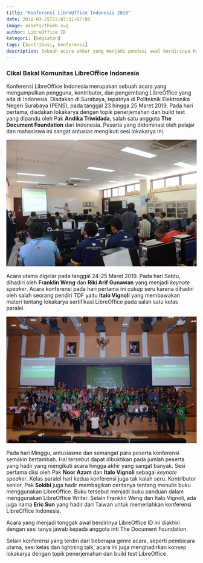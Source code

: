 ```yaml
---
title: "Konferensi LibreOffice Indonesia 2018"
date: 2018-03-25T22:07:31+07:00
image: assets/thumb.svg
author: LibreOffice ID
kategori: [kegiatan]
tags: [kontribusi, konferensi]
description: Sebuah acara akbar yang menjadi pondasi awal berdirinya Komunitas LibreOffice Indonesia
---
```

### Cikal Bakal Komunitas LibreOffice Indonesia

Konferensi LibreOffice Indonesia merupakan sebuah acara yang mengumpulkan pengguna, kontributor, dan pengembang LibreOffice yang ada di Indonesia. Diadakan di Surabaya, tepatnya di Politeknik Elektronika Negeri Surabaya (PENS), pada tanggal 23 hingga 25 Maret 2019. Pada hari pertama, diadakan lokakarya dengan topik penerjemahan dan build test yang dipandu oleh Pak **Andika Triwidada**, salah satu anggota **The Document Foundation** dari Indonesia. Peserta yang didominasi oleh pelajar dan mahasiswa ini sangat antusias mengikuti sesi lokakarya ini.

![lokakarya Oleh Pak Andika Triwidada](assets/gambar2.webp)

Acara utama digelar pada tanggal 24-25 Maret 2019. Pada hari Sabtu, dihadiri oleh **Franklin Weng** dan **Riki Arif Gunawan** yang menjadi *keynote speaker*. Acara konferensi pada hari pertama ini cukup seru karena dihadiri oleh salah seorang pendiri TDF yaitu **Italo Vignoli** yang membawakan materi tentang lokakarya sertifikasi LibreOffice pada salah satu kelas paralel. 

![antusiasme peserta konferensi](assets/gambar1.webp)

Pada hari Minggu, antusiasme dan semangat para peserta konferensi semakin bertambah. Hal tersebut dapat dibuktikan pada jumlah peserta yang hadir yang mengikuti acara hingga akhir yang sangat banyak. Sesi pertama diisi oleh Pak **Noor Azam** dan **Italo Vignoli** sebagai *keynote speaker*. Kelas paralel hari kedua konferensi juga tak kalah seru. Kontributor senior, Pak **Sokibi** juga hadir membagikan ceritanya tentang menulis buku menggunakan LibreOffice. Buku tersebut menjadi buku panduan dalam menggunakan LibreOffice Writer. Selain Franklin Weng dan Italo Vignoli, ada juga nama **Eric Sun** yang hadir dari Taiwan untuk memeriahkan konferensi LibreOffice Indonesia.

Acara yang menjadi tonggak awal berdirinya LibreOffice ID ini diakhiri dengan sesi tanya jawab kepada anggota inti The Document Foundation.

Selain konferensi yang terdiri dari beberapa genre acara, seperti pembicara utama, sesi kelas dan lightning talk, acara ini juga menghadirkan konsep lokakarya dengan topik penerjemahan dan build test LibreOffice.
